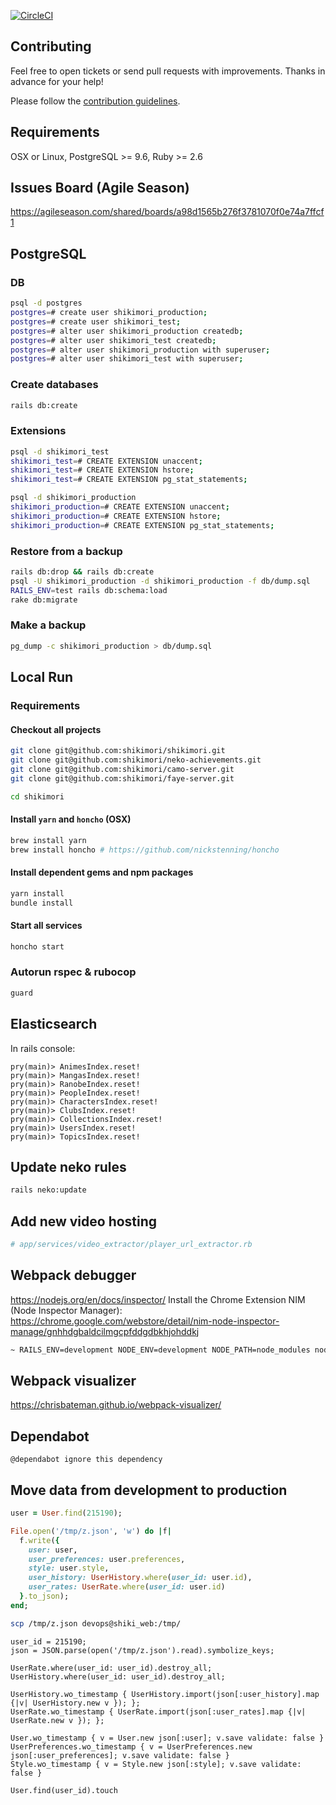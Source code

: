 [![CircleCI](https://circleci.com/gh/shikimori/shikimori.svg?style=svg&circle-token=5bd1a64ae9642ddb8d27a9585881756804ce9163)](https://circleci.com/gh/shikimori/shikimori)

## Contributing
Feel free to open tickets or send pull requests with improvements. Thanks in advance for your help!

Please follow the [contribution guidelines](https://github.com/shikimori/shikimori/blob/master/CONTRIBUTING.md).

## Requirements
OSX or Linux, PostgreSQL >= 9.6, Ruby >= 2.6

## Issues Board (Agile Season)
https://agileseason.com/shared/boards/a98d1565b276f3781070f0e74a7ffcf1

## PostgreSQL
### DB
```sh
psql -d postgres
postgres=# create user shikimori_production;
postgres=# create user shikimori_test;
postgres=# alter user shikimori_production createdb;
postgres=# alter user shikimori_test createdb;
postgres=# alter user shikimori_production with superuser;
postgres=# alter user shikimori_test with superuser;
```

### Create databases
```sh
rails db:create
```

### Extensions
```sh
psql -d shikimori_test
shikimori_test=# CREATE EXTENSION unaccent;
shikimori_test=# CREATE EXTENSION hstore;
shikimori_test=# CREATE EXTENSION pg_stat_statements;
```

```sh
psql -d shikimori_production
shikimori_production=# CREATE EXTENSION unaccent;
shikimori_production=# CREATE EXTENSION hstore;
shikimori_production=# CREATE EXTENSION pg_stat_statements;
```

### Restore from a backup
```sh
rails db:drop && rails db:create
psql -U shikimori_production -d shikimori_production -f db/dump.sql
RAILS_ENV=test rails db:schema:load
rake db:migrate
```

### Make a backup
```sh
pg_dump -c shikimori_production > db/dump.sql
```

## Local Run
### Requirements

#### Checkout all projects
```sh
git clone git@github.com:shikimori/shikimori.git
git clone git@github.com:shikimori/neko-achievements.git
git clone git@github.com:shikimori/camo-server.git
git clone git@github.com:shikimori/faye-server.git

cd shikimori
```

#### Install `yarn` and `honcho` (OSX)
```sh
brew install yarn
brew install honcho # https://github.com/nickstenning/honcho
```

#### Install dependent gems and npm packages
```sh
yarn install
bundle install
```

#### Start all services
```sh
honcho start
```

### Autorun rspec & rubocop
```sh
guard
```

## Elasticsearch

In rails console:

```
pry(main)> AnimesIndex.reset!
pry(main)> MangasIndex.reset!
pry(main)> RanobeIndex.reset!
pry(main)> PeopleIndex.reset!
pry(main)> CharactersIndex.reset!
pry(main)> ClubsIndex.reset!
pry(main)> CollectionsIndex.reset!
pry(main)> UsersIndex.reset!
pry(main)> TopicsIndex.reset!
```


## Update neko rules
```sh
rails neko:update
```


## Add new video hosting
```ruby
# app/services/video_extractor/player_url_extractor.rb
```


## Webpack debugger
https://nodejs.org/en/docs/inspector/
Install the Chrome Extension NIM (Node Inspector Manager): https://chrome.google.com/webstore/detail/nim-node-inspector-manage/gnhhdgbaldcilmgcpfddgdbkhjohddkj
```sh
~ RAILS_ENV=development NODE_ENV=development NODE_PATH=node_modules node --inspect node_modules/.bin/webpack-dev-server --progress --color --config config/webpack/development.js
```


## Webpack visualizer
https://chrisbateman.github.io/webpack-visualizer/

## Dependabot
```
@dependabot ignore this dependency
```

## Move data from development to production
```ruby
user = User.find(215190);

File.open('/tmp/z.json', 'w') do |f|
  f.write({
    user: user,
    user_preferences: user.preferences,
    style: user.style,
    user_history: UserHistory.where(user_id: user.id),
    user_rates: UserRate.where(user_id: user.id)
  }.to_json);
end;
```

```sh
scp /tmp/z.json devops@shiki_web:/tmp/
```

```
user_id = 215190;
json = JSON.parse(open('/tmp/z.json').read).symbolize_keys;

UserRate.where(user_id: user_id).destroy_all;
UserHistory.where(user_id: user_id).destroy_all;

UserHistory.wo_timestamp { UserHistory.import(json[:user_history].map {|v| UserHistory.new v }); };
UserRate.wo_timestamp { UserRate.import(json[:user_rates].map {|v| UserRate.new v }); };

User.wo_timestamp { v = User.new json[:user]; v.save validate: false }
UserPreferences.wo_timestamp { v = UserPreferences.new json[:user_preferences]; v.save validate: false }
Style.wo_timestamp { v = Style.new json[:style]; v.save validate: false }

User.find(user_id).touch
```

